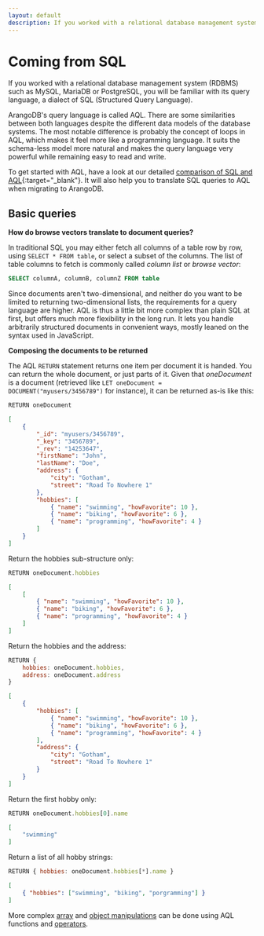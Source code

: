 ```yaml
---
layout: default
description: If you worked with a relational database management system (RDBMS) such as MySQL,MariaDB or PostgreSQL, you will be familiar with its query language, a dialectof SQL (Structured Query Language)
---
```

Coming from SQL
===============

If you worked with a relational database management system (RDBMS) such as MySQL,
MariaDB or PostgreSQL, you will be familiar with its query language, a dialect
of SQL (Structured Query Language).

ArangoDB's query language is called AQL. There are some similarities between both
languages despite the different data models of the database systems. The most
notable difference is probably the concept of loops in AQL, which makes it feel
more like a programming language. It suits the schema-less model more natural
and makes the query language very powerful while remaining easy to read and write.

To get started with AQL, have a look at our detailed
[comparison of SQL and AQL](https://arangodb.com/why-arangodb/sql-aql-comparison/){:target="_blank"}.
It will also help you to translate SQL queries to AQL when migrating to ArangoDB.

Basic queries
-------------

**How do browse vectors translate to document queries?**

In traditional SQL you may either fetch all columns of a table row by row, using
`SELECT * FROM table`, or select a subset of the columns. The list of table
columns to fetch is commonly called *column list* or *browse vector*:

```sql
SELECT columnA, columnB, columnZ FROM table
```

Since documents aren't two-dimensional, and neither do you want to be limited to
returning two-dimensional lists, the requirements for a query language are higher.
AQL is thus a little bit more complex than plain SQL at first, but offers much
more flexibility in the long run. It lets you handle arbitrarily structured
documents in convenient ways, mostly leaned on the syntax used in JavaScript.

**Composing the documents to be returned**

The AQL `RETURN` statement returns one item per document it is handed. You can
return the whole document, or just parts of it. Given that *oneDocument* is
a document (retrieved like `LET oneDocument = DOCUMENT("myusers/3456789")`
for instance), it can be returned as-is like this:

```js
RETURN oneDocument
```

```json
[
    {
        "_id": "myusers/3456789",
        "_key": "3456789",
        "_rev": "14253647",
        "firstName": "John",
        "lastName": "Doe",
        "address": {
            "city": "Gotham",
            "street": "Road To Nowhere 1"
        },
        "hobbies": [
            { "name": "swimming", "howFavorite": 10 },
            { "name": "biking", "howFavorite": 6 },
            { "name": "programming", "howFavorite": 4 }
        ]
    }
]
```

Return the hobbies sub-structure only:

```js
RETURN oneDocument.hobbies
```

```json
[
    [
        { "name": "swimming", "howFavorite": 10 },
        { "name": "biking", "howFavorite": 6 },
        { "name": "programming", "howFavorite": 4 }
    ]
]
```

Return the hobbies and the address:

```js
RETURN {
    hobbies: oneDocument.hobbies,
    address: oneDocument.address
}
```

```json
[
    {
        "hobbies": [
            { "name": "swimming", "howFavorite": 10 },
            { "name": "biking", "howFavorite": 6 },
            { "name": "programming", "howFavorite": 4 }
        ],
        "address": {
            "city": "Gotham",
            "street": "Road To Nowhere 1"
        }
    }
]
```

Return the first hobby only:

```js
RETURN oneDocument.hobbies[0].name
```

```json
[
    "swimming"
]
```

Return a list of all hobby strings:

```js
RETURN { hobbies: oneDocument.hobbies[*].name }
```

```json
[
    { "hobbies": ["swimming", "biking", "porgramming"] }
]
```

More complex [array](../aql/functions-array.html) and
[object manipulations](../aql/functions-document.html) can be done using
AQL functions and [operators](../aql/operators.html).
